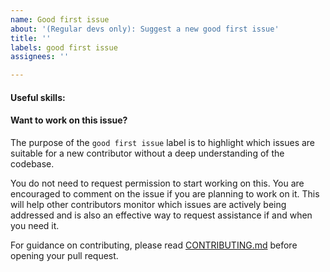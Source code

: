 ```yaml
---
name: Good first issue
about: '(Regular devs only): Suggest a new good first issue'
title: ''
labels: good first issue
assignees: ''

---
```



#### Useful skills:

<!-- (For example, “C++11 std::thread”, “Qt5 GUI and async GUI design” or “basic understanding of Bitcoin mining and the Bitcoin Core RPC interface”.) -->

#### Want to work on this issue?

The purpose of the `good first issue` label is to highlight which issues are suitable for a new contributor without a deep understanding of the codebase.

You do not need to request permission to start working on this. You are encouraged to comment on the issue if you are planning to work on it. This will help other contributors monitor which issues are actively being addressed and is also an effective way to request assistance if and when you need it.

For guidance on contributing, please read [CONTRIBUTING.md](https://github.com/dashpay/dash/blob/master/CONTRIBUTING.md) before opening your pull request.
